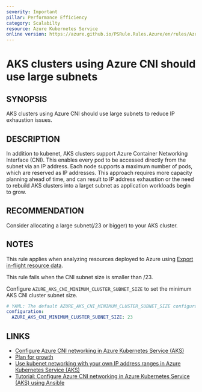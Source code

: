 ```yaml
---
severity: Important
pillar: Performance Efficiency
category: Scalabilty
resource: Azure Kubernetes Service
online version: https://azure.github.io/PSRule.Rules.Azure/en/rules/Azure.AKS.CNISubnetSize/
---
```


# AKS clusters using Azure CNI should use large subnets

## SYNOPSIS

AKS clusters using Azure CNI should use large subnets to reduce IP exhaustion issues.

## DESCRIPTION

In addition to kubenet, AKS clusters support Azure Container Networking Interface (CNI). This enables every pod to be accessed directly from the subnet via an IP address. Each node supports a maximum number of pods, which are reserved as IP addresses. This approach requires more capacity planning ahead of time, and can result to IP address exhaustion or the need to rebuild AKS clusters into a larget subnet as application workloads begin to grow.

## RECOMMENDATION

Consider allocating a large subnet(/23 or bigger) to your AKS cluster.

## NOTES

This rule applies when analyzing resources deployed to Azure using [Export in-flight resource data](https://github.com/Azure/PSRule.Rules.Azure#export-in-flight-resource-data).

This rule fails when the CNI subnet size is smaller than /23.

Configure `AZURE_AKS_CNI_MINIMUM_CLUSTER_SUBNET_SIZE` to set the minimum AKS CNI cluster subnet size.

```yaml
# YAML: The default AZURE_AKS_CNI_MINIMUM_CLUSTER_SUBNET_SIZE configuration option
configuration:
  AZURE_AKS_CNI_MINIMUM_CLUSTER_SUBNET_SIZE: 23
```

## LINKS

- [Configure Azure CNI networking in Azure Kubernetes Service (AKS)](https://docs.microsoft.com/azure/aks/configure-azure-cni)
- [Plan for growth](https://docs.microsoft.com/azure/architecture/framework/scalability/design-scale#plan-for-growth)
- [Use kubenet networking with your own IP address ranges in Azure Kubernetes Service (AKS)](https://docs.microsoft.com/azure/aks/configure-kubenet)
- [Tutorial: Configure Azure CNI networking in Azure Kubernetes Service (AKS) using Ansible](https://docs.microsoft.com/azure/developer/ansible/aks-configure-cni-networking?tabs=ansible)
